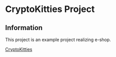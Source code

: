 # CryptoKitties Project
## Information
This project is an example project realizing e-shop.

[CryptoKitties](https://oksanarutska.github.io/cat-library/)


